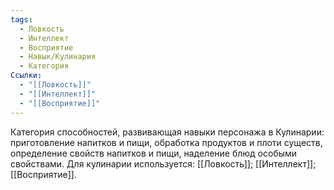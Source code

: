 ```yaml
---
tags:
  - Ловкость
  - Интеллект
  - Восприятие
  - Навык/Кулинария
  - Категория
Ссылки:
  - "[[Ловкость]]"
  - "[[Интеллект]]"
  - "[[Восприятие]]"
---
```

Категория способностей, развивающая навыки персонажа в Кулинарии: приготовление напитков и пищи, обработка продуктов и плоти существ, определение свойств напитков и пищи, наделение блюд особыми свойствами. Для кулинарии используется: [[Ловкость]]; [[Интеллект]]; [[Восприятие]].